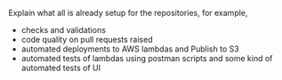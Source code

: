 Explain what all is already setup for the repositories, for example, 
- checks and validations
- code quality on pull requests raised
- automated deployments to AWS lambdas and Publish to S3
- automated tests of lambdas using postman scripts and some kind of automated tests of UI

